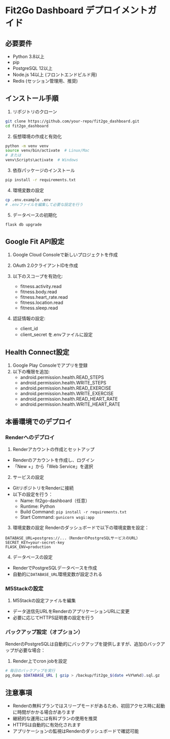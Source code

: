 # Fit2Go Dashboard デプロイメントガイド

## 必要要件

- Python 3.8以上
- pip
- PostgreSQL 12以上
- Node.js 14以上 (フロントエンドビルド用)
- Redis (セッション管理用、推奨)

## インストール手順

1. リポジトリのクローン
```bash
git clone https://github.com/your-repo/fit2go_dashboard.git
cd fit2go_dashboard
```

2. 仮想環境の作成と有効化
```bash
python -m venv venv
source venv/bin/activate  # Linux/Mac
# または
venv\Scripts\activate  # Windows
```

3. 依存パッケージのインストール
```bash
pip install -r requirements.txt
```

4. 環境変数の設定
```bash
cp .env.example .env
# .envファイルを編集して必要な設定を行う
```

5. データベースの初期化
```bash
flask db upgrade
```

## Google Fit API設定

1. Google Cloud Consoleで新しいプロジェクトを作成
2. OAuth 2.0クライアントIDを作成
3. 以下のスコープを有効化:
   - fitness.activity.read
   - fitness.body.read
   - fitness.heart_rate.read
   - fitness.location.read
   - fitness.sleep.read

4. 認証情報の設定:
   - client_id
   - client_secret
   を.envファイルに設定

## Health Connect設定

1. Google Play Consoleでアプリを登録
2. 以下の権限を追加:
   - android.permission.health.READ_STEPS
   - android.permission.health.WRITE_STEPS
   - android.permission.health.READ_EXERCISE
   - android.permission.health.WRITE_EXERCISE
   - android.permission.health.READ_HEART_RATE
   - android.permission.health.WRITE_HEART_RATE

## 本番環境でのデプロイ

### Renderへのデプロイ

1. Renderアカウントの作成とセットアップ
- Renderのアカウントを作成し、ログイン
- 「New +」から「Web Service」を選択

2. サービスの設定
- GitリポジトリをRenderに接続
- 以下の設定を行う：
  * Name: fit2go-dashboard（任意）
  * Runtime: Python
  * Build Command: `pip install -r requirements.txt`
  * Start Command: `gunicorn wsgi:app`

3. 環境変数の設定
Renderのダッシュボードで以下の環境変数を設定：
```
DATABASE_URL=postgres://...（RenderのPostgreSQLサービスのURL）
SECRET_KEY=your-secret-key
FLASK_ENV=production
```

4. データベースの設定
- RenderでPostgreSQLデータベースを作成
- 自動的に`DATABASE_URL`環境変数が設定される

### M5Stackの設定

1. M5Stackの設定ファイルを編集
- データ送信先URLをRenderのアプリケーションURLに変更
- 必要に応じてHTTPS証明書の設定を行う

### バックアップ設定（オプション）

RenderのPostgreSQLは自動的にバックアップを提供しますが、追加のバックアップが必要な場合：

1. Render上でcron jobを設定
```bash
# 毎日のバックアップを実行
pg_dump $DATABASE_URL | gzip > /backup/fit2go_$(date +%Y%m%d).sql.gz
```

## 注意事項

- Renderの無料プランではスリープモードがあるため、初回アクセス時に起動に時間がかかる場合があります
- 継続的な運用には有料プランの使用を推奨
- HTTPSは自動的に有効化されます
- アプリケーションの監視はRenderのダッシュボードで確認可能